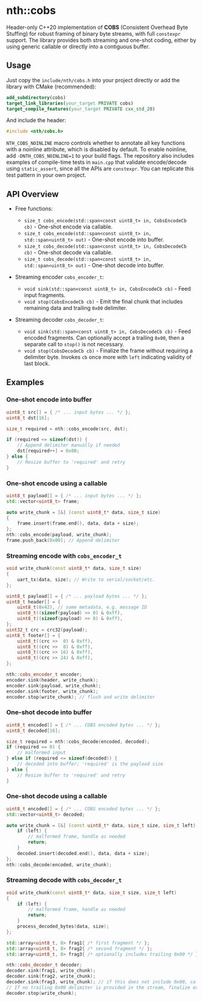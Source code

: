 # nth::cobs

Header-only C++20 implementation of __COBS__ (Consistent Overhead Byte Stuffing) for robust framing of binary byte streams, with full `constexpr` support. The library provides both streaming and one-shot coding, either by using generic callable or directly into a contiguous buffer.

## Usage 

Just copy the `include/nth/cobs.h` into your project directly or add the library with CMake (recommended):

```cmake
add_subdirectory(cobs)
target_link_libraries(your_target PRIVATE cobs)
target_compile_features(your_target PRIVATE cxx_std_20)
```

And include the header:

```cpp
#include <nth/cobs.h>
```

`NTH_COBS_NOINLINE` macro controls whether to annotate all key functions with a noinline attribute, which is disabled by default. To enable noinline, add `-DNTH_COBS_NOINLINE=1` to your build flags. The repository also includes examples of compile-time tests in `main.cpp` that validate encode/decode using `static_assert`, since all the APIs are `constexpr`. You can replicate this test pattern in your own project.

## API Overview

- Free functions:
    - `size_t cobs_encode(std::span<const uint8_t> in, CobsEncodeCb cb)` - One-shot encode via callable.
    - `size_t cobs_encode(std::span<const uint8_t> in, std::span<uint8_t> out)` - One-shot encode into buffer.
    - `size_t cobs_decode(std::span<const uint8_t> in, CobsDecodeCb cb)` - One-shot decode via callable.
    - `size_t cobs_decode(std::span<const uint8_t> in, std::span<uint8_t> out)` - One-shot decode into buffer.

- Streaming encoder `cobs_encoder_t`:
    - `void sink(std::span<const uint8_t> in, CobsEncodeCb cb)` - Feed input fragments.
    - `void stop(CobsEncodeCb cb)` - Emit the final chunk that includes remaining data and trailing `0x00` delimiter.

- Streaming decoder `cobs_decoder_t`:
    - `void sink(std::span<const uint8_t> in, CobsDecodeCb cb)` - Feed encoded fragments. Can optionally accept a trailing `0x00`, then a separate call to `stop()` is not necessary.
    - `void stop(CobsDecodeCb cb)` - Finalize the frame without requiring a delimiter byte. Invokes `cb` once more with `left` indicating validity of last block.

## Examples

### One-shot encode into buffer

```cpp
uint8_t src[] = { /* ... input bytes ... */ };
uint8_t dst[16];

size_t required = nth::cobs_encode(src, dst);

if (required <= sizeof(dst)) {
    // Append delimiter manually if needed
    dst[required++] = 0x00;
} else {
    // Resize buffer to 'required' and retry
}
```

### One-shot encode using a callable

```cpp
uint8_t payload[] = { /* ... input bytes ... */ };
std::vector<uint8_t> frame;

auto write_chunk = [&] (const uint8_t* data, size_t size) 
{
    frame.insert(frame.end(), data, data + size);
};
nth::cobs_encode(payload, write_chunk);
frame.push_back(0x00); // Append delimiter
```

### Streaming encode with `cobs_encoder_t`

```cpp
void write_chunk(const uint8_t* data, size_t size) 
{
    uart_tx(data, size); // Write to serial/socket/etc.
};

uint8_t payload[] = { /* ... payload bytes ... */ };
uint8_t header[] = {
    uint8_t(0x42), // some metadata, e.g. message ID
    uint8_t((sizeof(payload) >> 0) & 0xff),
    uint8_t((sizeof(payload) >> 8) & 0xff), 
};
uint32_t crc = crc32(payload);
uint8_t footer[] = {
    uint8_t((crc >>  0) & 0xff),
    uint8_t((crc >>  8) & 0xff),
    uint8_t((crc >> 16) & 0xff),
    uint8_t((crc >> 24) & 0xff),
};

nth::cobs_encoder_t encoder;
encoder.sink(header, write_chunk);
encoder.sink(payload, write_chunk);
encoder.sink(footer, write_chunk);
encoder.stop(write_chunk); // flush and write delimiter
```

### One-shot decode into buffer

```cpp
uint8_t encoded[] = { /* ... COBS encoded bytes ... */ };
uint8_t decoded[16];

size_t required = nth::cobs_decode(encoded, decoded);
if (required == 0) {
    // malformed input
} else if (required <= sizeof(decoded)) {
    // decoded into buffer; 'required' is the payload size
} else {
    // Resize buffer to 'required' and retry
}
```

### One-shot decode using a callable

```cpp
uint8_t encoded[] = { /* ... COBS encoded bytes ... */ };
std::vector<uint8_t> decoded;

auto write_chunk = [&] (const uint8_t* data, size_t size, size_t left) {
    if (left) {
        // malformed frame, handle as needed
        return;
    }
    decoded.insert(decoded.end(), data, data + size);
};
nth::cobs_decode(encoded, write_chunk);
```

### Streaming decode with `cobs_decoder_t`

```cpp
void write_chunk(const uint8_t* data, size_t size, size_t left)
{
    if (left) {
        // malformed frame, handle as needed
        return;
    }
    process_decoded_bytes(data, size);
};

std::array<uint8_t, 8> frag1{ /* first fragment */ };
std::array<uint8_t, 8> frag2{ /* second fragment */ };
std::array<uint8_t, 8> frag3{ /* optionally includes trailing 0x00 */ };

nth::cobs_decoder_t decoder;
decoder.sink(frag1, write_chunk);
decoder.sink(frag2, write_chunk);
decoder.sink(frag3, write_chunk); // if this does not include 0x00, call stop below
// If no trailing 0x00 delimiter is provided in the stream, finalize explicitly:
decoder.stop(write_chunk);
```
